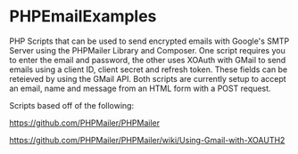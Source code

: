 # PHPEmailExamples

PHP Scripts that can be used to send encrypted emails with Google's SMTP Server using the PHPMailer Library and Composer. One script requires you to enter the email and password, the other uses XOAuth with GMail to send emails using a client ID, client secret and refresh token. These fields can be reteieved by using the GMail API. Both scripts are currently setup to accept an email, name and message from an HTML form with a POST request.

Scripts based off of the following:

https://github.com/PHPMailer/PHPMailer

https://github.com/PHPMailer/PHPMailer/wiki/Using-Gmail-with-XOAUTH2
